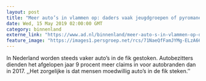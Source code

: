 ```yaml
---
layout: post
title: "Meer auto’s in vlammen op: daders vaak jeugdgroepen of pyromanen"
date: Wed, 15 May 2019 02:00:00 GMT
category: binnenland
externe_link: "https://www.ad.nl/binnenland/meer-auto-s-in-vlammen-op-daders-vaak-jeugdgroepen-of-pyromanen~a6eacba1/"
feature_image: "https://images1.persgroep.net/rcs/71NaeQfFamJYMg-ELzA668MlfC4/diocontent/148328116/_fitwidth/400/?appId=21791a8992982cd8da851550a453bd7f&quality=0.7"
---
```


In Nederland worden steeds vaker auto’s in de fik gestoken. Autobezitters dienden het afgelopen jaar 9 procent meer claims in voor autobranden dan in 2017. ,,Het zorgelijke is dat mensen moedwillig auto’s in de fik steken.’’
